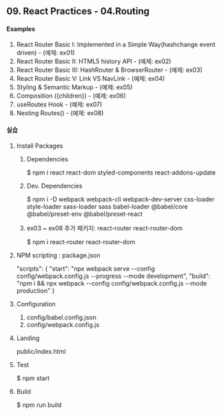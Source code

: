 ## 09. React Practices - 04.Routing


#### Examples
1. React Router Basic I: Implemented in a Simple Way(hashchange event driven) - (예제: ex01)
2. React Router Basic II: HTML5 history API - (예제: ex02)
3. React Router Basic III: HashRouter & BrowserRouter - (예제: ex03)
4. React Router Basic V: Link VS NavLink - (예제: ex04)
5. Styling & Semantic Markup - (예제: ex05)
6. Composition ({children}) - (예제: ex06)
7. useRoutes Hook - (예제: ex07)
8. Nesting Routes(<Outlet/>) - (예제: ex08)


#### 실습
1. Install Packages
   
   1) Dependencies

        $ npm i react react-dom styled-components react-addons-update
   
   2) Dev. Dependencies
        
        $ npm i -D webpack webpack-cli webpack-dev-server css-loader style-loader sass-loader sass babel-loader @babel/core @babel/preset-env @babel/preset-react
   
   3) ex03 ~ ex08 추가 패키지: react-router react-router-dom

        $ npm i react-router react-router-dom


2. NPM scripting : package.json

    "scripts": {
        "start": "npx webpack serve --config config/webpack.config.js --progress --mode development",
        "build": "npm i && npx webpack --config config/webpack.config.js --mode production"
    } 


3. Configuration

    1) config/babel.config.json
    2) config/webpack.config.js


4. Landing

    public/index.html


5. Test

    $ npm start


6. Build

    $ npm run build 